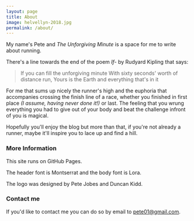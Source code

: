 ```yaml
---
layout: page
title: About
image: helvellyn-2018.jpg
permalink: /about/
---
```


My name's Pete and *The Unforgiving Minute* is a space for me to write about running.  

There's a line towards the end of the poem *If-* by Rudyard Kipling that says:

> If you can fill the unforgiving minute
> With sixty seconds' worth of distance run,
> Yours is the Earth and everything that's in it

For me that sums up nicely the runner's high and the euphoria that accompanies crossing the finish line of a race, whether you finished in first place *(I assume, having never done it!)* or last. The feeling that you wrung everything you had to give out of your body and beat the challenge infront of you is magical.

Hopefully you'll enjoy the blog but more than that, if you're not already a runner, maybe it'll inspire you to lace up and find a hill.

### More Information

This site runs on GitHub Pages.

The header font is Montserrat and the body font is Lora.

The logo was designed by Pete Jobes and Duncan Kidd.

### Contact me

If you'd like to contact me you can do so by email to [pete01@gmail.com](mailto:pete01@gmail.com). 

